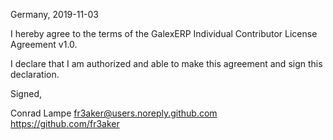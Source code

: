 Germany, 2019-11-03

I hereby agree to the terms of the GalexERP Individual Contributor License
Agreement v1.0.

I declare that I am authorized and able to make this agreement and sign this
declaration.

Signed,

Conrad Lampe fr3aker@users.noreply.github.com https://github.com/fr3aker
